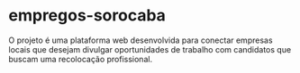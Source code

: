 # empregos-sorocaba
O projeto é uma plataforma web desenvolvida para conectar empresas locais que desejam divulgar oportunidades de trabalho com candidatos que buscam uma recolocação profissional. 
